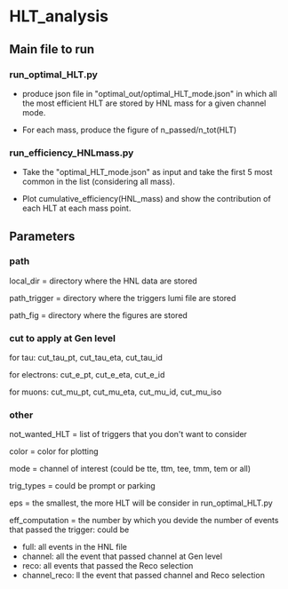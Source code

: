 # HLT_analysis

## Main file to run

### run_optimal_HLT.py

- produce json file in "optimal_out/optimal_HLT_mode.json" in which all the most efficient HLT are stored by HNL mass for a given channel mode.

- For each mass, produce the figure of n_passed/n_tot(HLT)

### run_efficiency_HNLmass.py

- Take the "optimal_HLT_mode.json" as input and take the first 5 most common in the list (considering all mass).

- Plot cumulative_efficiency(HNL_mass) and show the contribution of each HLT at each mass point.

## Parameters

### path

local_dir = directory where the HNL data are stored

path_trigger = directory where the triggers lumi file are stored

path_fig = directory where the figures are stored

### cut to apply at Gen level

for tau: cut_tau_pt, cut_tau_eta, cut_tau_id

for electrons: cut_e_pt, cut_e_eta, cut_e_id

for muons: cut_mu_pt, cut_mu_eta, cut_mu_id, cut_mu_iso

### other

not_wanted_HLT = list of triggers that you don't want to consider

color = color for plotting

mode = channel of interest (could be tte, ttm, tee, tmm, tem or all)

trig_types = could be prompt or parking

eps = the smallest, the more HLT will be consider in run_optimal_HLT.py

eff_computation = the number by which you devide the number of events that passed the trigger: could be 

- full: all events in the HNL file
- channel: all the event that passed channel at Gen level
- reco: all events that passed the Reco selection
- channel_reco: ll the event that passed channel and Reco selection 